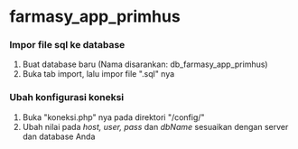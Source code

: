 # farmasy_app_primhus

### Impor file sql ke database
1. Buat database baru (Nama disarankan: db_farmasy_app_primhus)
2. Buka tab import, lalu impor file ".sql" nya

### Ubah konfigurasi koneksi
1. Buka "koneksi.php" nya pada direktori "/config/"
2. Ubah nilai pada _host, user, pass_ dan _dbName_ sesuaikan dengan server dan database Anda
